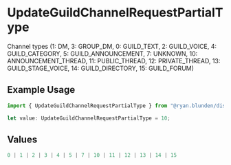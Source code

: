 # UpdateGuildChannelRequestPartialType

Channel types (1: DM, 3: GROUP_DM, 0: GUILD_TEXT, 2: GUILD_VOICE, 4: GUILD_CATEGORY, 5: GUILD_ANNOUNCEMENT, 7: UNKNOWN, 10: ANNOUNCEMENT_THREAD, 11: PUBLIC_THREAD, 12: PRIVATE_THREAD, 13: GUILD_STAGE_VOICE, 14: GUILD_DIRECTORY, 15: GUILD_FORUM)

## Example Usage

```typescript
import { UpdateGuildChannelRequestPartialType } from "@ryan.blunden/discord-sdk/models/components";

let value: UpdateGuildChannelRequestPartialType = 10;
```

## Values

```typescript
0 | 1 | 2 | 3 | 4 | 5 | 7 | 10 | 11 | 12 | 13 | 14 | 15
```